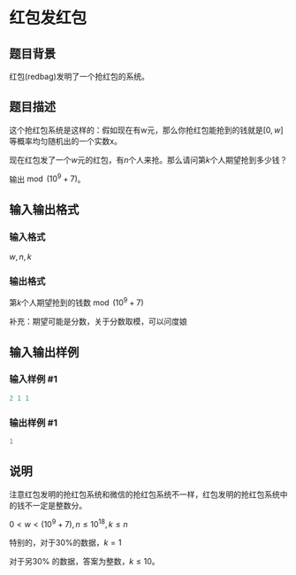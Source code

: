 # 红包发红包

## 题目背景

红包(redbag)发明了一个抢红包的系统。

## 题目描述

这个抢红包系统是这样的：假如现在有w元，那么你抢红包能抢到的钱就是$[0,w]$等概率均匀随机出的一个实数x。

现在红包发了一个$w$元的红包，有$n$个人来抢。那么请问第$k$个人期望抢到多少钱？

输出$\bmod (10^9+7)$。

## 输入输出格式

### 输入格式

$w,n,k$

### 输出格式

第$k$个人期望抢到的钱数$\bmod(10^9+7)$

补充：期望可能是分数，关于分数取模，可以问度娘

## 输入输出样例

### 输入样例 #1

```cpp
2 1 1
```


### 输出样例 #1

```cpp
1
```


## 说明

注意红包发明的抢红包系统和微信的抢红包系统不一样，红包发明的抢红包系统中的钱不一定是整数分。

$0\lt w\lt (10^9+7),n\le 10^{18},k\le n$

特别的，对于$30\%$的数据，$k=1$

对于另$30\%$ 的数据，答案为整数，$k\le 10$。

